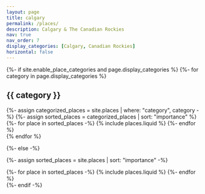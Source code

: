 ```yaml
---
layout: page
title: calgary
permalink: /places/
description: Calgary & The Canadian Rockies
nav: true
nav_order: 7
display_categories: [Calgary, Canadian Rockies]
horizontal: false
---
```


<div class="places">
{%- if site.enable_place_categories and page.display_categories %}
  <!-- Display categorized places -->
  {%- for category in page.display_categories %}
  <h2 class="category">{{ category }}</h2>
  {%- assign categorized_places = site.places | where: "category", category -%}
  {%- assign sorted_places = categorized_places | sort: "importance" %}
  <!-- Generate cards for each project -->
  <div class="grid">
    {%- for place in sorted_places -%}
      {% include places.liquid %}
    {%- endfor %}
  </div>
  {% endfor %}

{%- else -%}

<!-- Display places without categories -->

{%- assign sorted_places = site.places | sort: "importance" -%}

  <!-- Generate cards for each project -->
  <div class="grid">
    {%- for place in sorted_places -%}
      {% include places.liquid %}
    {%- endfor %}
  </div>
{%- endif -%}
</div>
